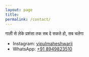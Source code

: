 ```yaml
---
layout: page
title: 
permalink: /contact/
---
```


गाली से लेके प्रशंसा तक सब दे सकते हो, सब चलेगा

- Instagram: [vipulmaheshwarii](https://www.instagram.com/vipulmaheshwarii)
- WhatsApp: [+91 8949823510](https://wa.me/+918949823510)